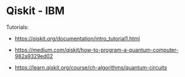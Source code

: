 # Qiskit - IBM

Tutorials:
- https://qiskit.org/documentation/intro_tutorial1.html
- https://medium.com/qiskit/how-to-program-a-quantum-computer-982a9329ed02

- https://learn.qiskit.org/course/ch-algorithms/quantum-circuits